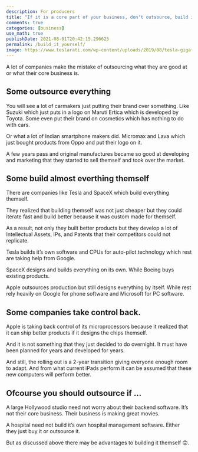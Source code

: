 ```yaml
---
description: For producers
title: "If it is a core part of your business, don't outsource, build it yourself."
comments: true
categories: [business]
use_math: true
publishDate: 2021-08-01T20:42:15.296625
permalink: /build_it_yourself/
image: https://www.teslarati.com/wp-content/uploads/2019/08/tesla-gigafactory-4-europe.jpg
---
```


A lot of companies make the mistake of outsourcing what they are good at or what their core business is.

## Some outsource everything

You will see a lot of carmakers just putting their brand over something. Like Suzuki which just puts in a logo on Maruti Ertica which is developed by Toyota. Some even put their brand on cosmetics which has nothing to do with cars.

Or what a lot of Indian smartphone makers did. Micromax and Lava which just bought products from Oppo and put their logo on it.

A few years pass and original manufactures became so good at developing and marketing that they started to sell themself and took over the market.

## Some build almost everthing themself

There are companies like Tesla and SpaceX which build everything themself.

They realized that building themself was not just cheaper but they could iterate fast and build better because it was custom made for themself.

As a result, not only they built better products but they develop a lot of Intellectual Assets, IPs, and Patents that their competitors could not replicate.

Tesla builds it’s own software and CPUs for auto-pilot technology which rest are taking help from Google.

SpaceX designs and builds everything on its own. While Boeing buys existing products.

Apple outsources production but still designs everything by itself. While rest rely heavily on Google for phone software and Microsoft for PC software.

## Some companies take control back.

Apple is taking back control of its microprocessors because it realized that it can ship better products if it designs the chips themself.

And it is not something that they just decided to do overnight. It must have been planned for years and developed for years.

And still, the rolling out is a 2-year transition giving everyone enough room to adapt. And from what current iPads perform it can be assumed that these new computers will perform better.

## Ofcourse you should outsource if ...

A large Hollywood studio need not worry about their backend software. It’s not their core business. Their business is making great movies.

A hospital need not build it’s own hospital management software. Either they just buy it or outsource it.

But as discussed above there may be advantages to building it themself 🙃.